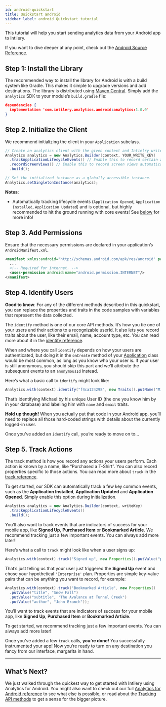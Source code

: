 ```yaml
---
id: android-quickstart
title: Quickstart android
sidebar_label: android Quickstart tutorial
---
```


This tutorial will help you start sending analytics data from your Android app to Intilery.

If you want to dive deeper at any point, check out the [Android Source Reference](/docs/sdk/android).

## Step 1: Install the Library

The recommended way to install the library for Android is with a build system like Gradle. This makes it simple to upgrade versions and add destinations. The library is distributed using [Maven Central](http://maven.org/). Simply add the `analytics` SDK to your module’s `build.gradle` file:

```json
dependencies {
  implementation 'com.intilery.analytics.android:analytics:1.0.0'
}
```

## Step 2. Initialize the Client

We recommend initializing the client in your `Application` subclass.

```java
// Create an analytics client with the given context and Intielry write key.
Analytics analytics = new Analytics.Builder(context, YOUR_WRITE_KEY)
  .trackApplicationLifecycleEvents() // Enable this to record certain application events automatically!
  .recordScreenViews() // Enable this to record screen views automatically!
  .build();

// Set the initialized instance as a globally accessible instance.
Analytics.setSingletonInstance(analytics);
```

**Notes**:

- Automatically tracking lifecycle events (`Application Opened`, `Application Installed`, `Application Updated`) and is optional, but highly recommended to hit the ground running with core events! See [below](#step-5-track-actions) for more info!

## Step 3. Add Permissions

Ensure that the necessary permissions are declared in your application’s `AndroidManifest.xml`.

```xml
<manifest xmlns:android="http://schemas.android.com/apk/res/android" package="your.package.name">
  ...
  <!-- Required for internet. -->
  <uses-permission android:name="android.permission.INTERNET"/>
</manifest>
```

## Step 4. Identify Users

**Good to know**: For any of the different methods described in this quickstart, you can replace the properties and traits in the code samples with variables that represent the data collected.

The `identify` method is one of our core API methods. It’s how you tie one of your users and their actions to a recognizable userId. It also lets you record traits about the user, like their email, name, account type, etc. You can read more about it in the [identify reference](/docs/sdk/android#identify).

When and where you call `identify` depends on how your users are authenticated, but doing it in the `onCreate` method of your [Application](http://developer.android.com/reference/android/app/Application.html) class would be most common, as long as you know who your user is. If your user is still anonymous, you should skip this part and we’ll attribute the subsequent events to an `anonymousId` instead.

Here’s what a basic call to `identify` might look like:

```java
Analytics.with(context).identify("f4ca124298", new Traits().putName("Michael Bolton").putEmail("mbolton@example.com"));
```

That’s identifying Michael by his unique User ID (the one you know him by in your database) and labeling him with `name` and `email` traits.

**Hold up though!** When you actually put that code in your Android app, you’ll need to replace all those hard-coded strings with details about the currently logged-in user.

Once you’ve added an `identify` call, you’re ready to move on to…

## Step 5. Track Actions

The track method is how you record any actions your users perform. Each action is known by a name, like “Purchased a T-Shirt”. You can also record properties specific to those actions. You can read more about `track` in the [track reference](/docs/sdk/android#track).

To get started, our SDK can automatically track a few key common events, such as the **Application Installed**, **Application Updated** and **Application Opened**. Simply enable this option during initialization.

```java
Analytics analytics = new Analytics.Builder(context, writeKey)
  .trackApplicationLifecycleEvents()
  .build();
```

You’ll also want to track events that are indicators of success for your mobile app, like **Signed Up**, **Purchased Item** or **Bookmarked Article**. We recommend tracking just a few important events. You can always add more later!

Here’s what a call to `track` might look like when a user signs up:

```java
Analytics.with(context).track("Signed up", new Properties().putValue("plan", "Enterprise"));
```

That’s just telling us that your user just triggered the **Signed Up** event and chose your hypothetical `'Enterprise'` plan. Properties are simple key-value pairs that can be anything you want to record, for example:

```java
Analytics.with(context).track("Bookmarked Article", new Properties()
  .putValue("title", "Snow Fall")
  .putValue("subtitle", "The Avalance at Tunnel Creek")
  .putValue("author", "John Branch"));
```

You’ll want to track events that are indicators of success for your mobile app, like **Signed Up**, **Purchased Item** or **Bookmarked Article**.

To get started, we recommend tracking just a few important events. You can always add more later!

Once you’ve added a few `track` calls, **you’re done!** You successfully instrumented your app! Now you’re ready to turn on any destination you fancy from our interface, margarita in hand.

------

## What’s Next?

We just walked through the quickest way to get started with Intilery using Analytics for Android. You might also want to check out our full [Analytics for Android reference](/docs/sdk/android) to see what else is possible, or read about the [Tracking API methods](/docs/apis/api1) to get a sense for the bigger picture.


